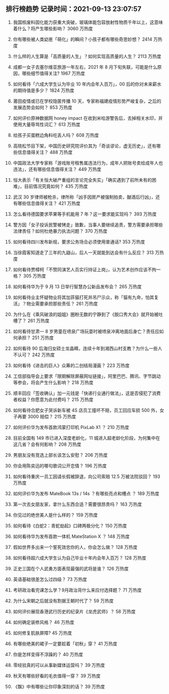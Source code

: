 
## 排行榜趋势 记录时间：2021-09-13 23:07:57
  
  1. 我国核废料固化能力获重大突破，玻璃体能包容放射性物质千年以上，这意味着什么？将产生哪些影响？ 3060 万热度
    
  2. 你有哪些被人类幼崽「萌化」的瞬间？小孩子都有哪些奇思妙想？ 2414 万热度
    
  3. 什么样的人生算是「高质量的人生」？如何实现高质量的人生？ 2113 万热度
    
  4. 成都一女子去塞尔维亚旅游一年左右，2021 年 8 月下旬失联，可能是什么原因，哪些细节值得关注? 1967 万热度
    
  5. 如何看待「六成大学生认为毕业 10 年内会年入百万」，00 后的你对未来薪水的期待值是多少？ 1824 万热度
    
  6. 莆田疫情或已在学校隐匿传播 10 天，专家称福建疫情形势严峻复杂，之后的发展态势会如何？ 853 万热度
    
  7. 如何评价原神数据网 honey impact 在收到米哈游警告后，去掉相关水印，并使用大量辱骂性词汇？ 613 万热度
    
  8. 给孩子买蛋糕边角料吃丢人吗？ 608 万热度
    
  9. 高晓松节目下架，中国历史研究院评价其为「奇谈谬论，虚无历史」，还有哪些信息值得关注？ 488 万热度
    
  10. 中国政法大学专家称「游戏账号租售属违法行为，成年人把账号卖给成年人也违法」，还有哪些信息值得关注？ 449 万热度
    
  11. 恒大表示「有关恒大破产重组的言论完全失实」「确实遇到了前所未有的困难」，目前情况究竟如何？ 435 万热度
    
  12. 武汉 30 岁律师被枪杀，律所称「凶手因房产被强制拍卖，酗酒后行凶」，还有哪些信息值得关注？ 421 万热度
    
  13. 怎么看待德国要求苹果等手机能用 7 年？这一要求能实现吗？ 393 万热度
    
  14. 警方因「女子投诉民警被铐走」致歉，当事人要继续追责，警方需要承担哪些法律责任？如何杜绝暴力执法问题？ 370 万热度
    
  15. 如何看待四川发布新规，要求公务场合必须使用普通话? 353 万热度
    
  16. 当徐霞客知道走了三年的九嶷山，后人一天就能到达会有什么反应？ 313 万热度
    
  17. 如何看待贾樟柯「不赞同演艺人员实行持证上岗」，认为艺术创作应该不拘一格？ 305 万热度
    
  18. 如何看待华为于 9 月 13 日举行智慧办公新品发布会？ 265 万热度
    
  19. 如何看待业主怀疑物业将其加菲猫打死并吊尸示众，称「猫有九命，怕其复活」？物业需要承担那些责任？ 261 万热度
    
  20. 为什么在《乘风破浪的姐姐》圈粉无数的宁静到了《脱口秀大会》就开始被吐槽了？ 261 万热度
    
  21. 如何看待甘肃一 8 岁男童在喷泉广场玩耍时被喷泉冲离地面后身亡？责任应如何承担？ 251 万热度
    
  22. 如何看待 90 后海归女硕士龙晶睛，连续十年到湘西山村支教？为什么一些人不认可？ 242 万热度
    
  23. 如何看待《进击的巨人》众筹的二创结局漫画？ 223 万热度
    
  24. 工信部指导会上要求「限期解除屏蔽网址链接」，阿里巴巴、腾讯、字节跳动等参会，将会产生什么影响？ 218 万热度
    
  25. 顺丰回应「签收确认」加一元钱是「快递行业通行做法」，这是否侵犯了消费者权益？你愿意为此付费吗？ 215 万热度
    
  26. 如何看待合肥女子哭诉新车被 4S 店员工撞坏不赔，员工回应车损 500 外，女子再要 3000 赔偿？ 215 万热度
    
  27. 如何评价华为发布首款鸿蒙打印机 PixLab X1 ？ 210 万热度
    
  28. 目前全国有 149 市已进入深度老龄化，11 城进入超老龄化阶段，为何集中在这几省？会有何影响？ 208 万热度
    
  29. 男朋友没有竞选上部长该怎么安慰？ 206 万热度
    
  30. 你会用陈奕迅的哪句歌词公开恋情？ 196 万热度
    
  31. 如何看待重庆一员工因请长假被辞退，向公司索赔 12.5 万被法院驳回？ 193 万热度
    
  32. 如何评价华为发布 MateBook 13s / 14s ？有哪些亮点和槽点 ？ 189 万热度
    
  33. 第一次去女朋友家，拿什么东西合适？需要很昂贵吗？ 163 万热度
    
  34. 你见过的绝世美人是什么样的？ 159 万热度
    
  35. 如何看待《白蛇2：青蛇劫起》口碑两极分化？ 150 万热度
    
  36. 如何看待华为发布首款一体机 MateStation X ？ 148 万热度
    
  37. 假如世界多出来一个誓死效忠你的人，你会怎么做？ 128 万热度
    
  38. 如何看待超六成大学生认为自己毕业十年内会年入百万？ 128 万热度
    
  39. 正史三国在个人武勇方面表现最强的武将是谁？ 126 万热度
    
  40. 英语基础很差怎么过四级？ 73 万热度
    
  41. 考研政治看完课怎么学？9月政治背什么来应付选择题？ 71 万热度
    
  42. 为什么宋朝之后就没有割据王朝时代了？ 59 万热度
    
  43. 如何评价展现香港武行历史的纪录片《龙虎武师》？ 58 万热度
    
  44. 如何确定装修风格？ 46 万热度
    
  45. 如何修复肌肤屏障? 45 万热度
    
  46. 有哪些绝美的裙子一定要趁着「初秋」穿？ 41 万热度
    
  47. 你是怎样变得不浮躁的？ 40 万热度
    
  48. 零经验真的可以从事新媒体运营吗？ 39 万热度
    
  49. 秋天有哪些好看的毛衣值得一穿？ 39 万热度
    
  50. 《飘》中有哪些让你印象深刻的话？ 39 万热度
    